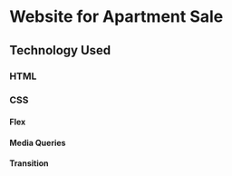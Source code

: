 # Website for Apartment Sale
## Technology Used
   ### HTML
   ### CSS
   #### Flex
   #### Media Queries
   #### Transition
